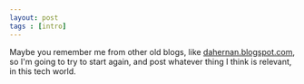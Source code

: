 ```yaml
---
layout: post
tags : [intro]
---
```


Maybe you remember me from other old blogs, like [dahernan.blogspot.com](https://dahernan.blogspot.com), so I'm going to try to start again, 
and post whatever thing I think is relevant, in this tech world.
